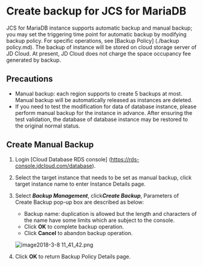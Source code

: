 # Create backup for JCS for MariaDB
JCS for MariaDB instance supports automatic backup and manual backup; you may set the triggering time point for automatic backup by modifying backup policy. For specific operations, see [Backup Policy] (./backup policy.md).
The backup of instance will be stored on cloud storage server of JD Cloud. At present, JD Cloud does not charge the space occupancy fee generated by backup.

## Precautions
* Manual backup: each region supports to create 5 backups at most. Manual backup will be automatically released as instances are deleted.
* If you need to test the modification for data of database instance, please perform manual backup for the instance in advance. After ensuring the test validation, the database of database instance may be restored to the original normal status.

## Create Manual Backup
1. Login [Cloud Database RDS console] (https://rds-console.jdcloud.com/database).
2. Select the target instance that needs to be set as manual backup, click target instance name to enter Instance Details page.
3. Select ***Backup Management***, click***Create Backup***, Parameters of Create Backup pop-up box are described as below:
    * Backup name: duplication is allowed but the length and characters of the name have some limits which are subject to the console.
    * Click **OK** to complete backup operation.
    * Click **Cancel** to abandon backup operation.

    ![image2018-3-8 11_41_42.png](https://img1.jcloudcs.com/cms/b11d4a53-6117-4db5-9254-144b92f2322520180308115433.png)

4. Click **OK** to return Backup Policy Details page.
